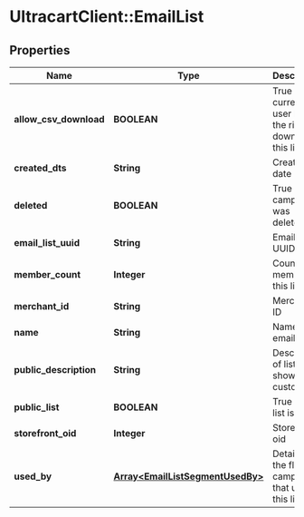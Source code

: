 # UltracartClient::EmailList

## Properties
Name | Type | Description | Notes
------------ | ------------- | ------------- | -------------
**allow_csv_download** | **BOOLEAN** | True if the current user has the rights to download this list. | [optional] 
**created_dts** | **String** | Created date | [optional] 
**deleted** | **BOOLEAN** | True if this campaign was deleted | [optional] 
**email_list_uuid** | **String** | Email list UUID | [optional] 
**member_count** | **Integer** | Count of members in this list | [optional] 
**merchant_id** | **String** | Merchant ID | [optional] 
**name** | **String** | Name of email list | [optional] 
**public_description** | **String** | Description of list shown to customer. | [optional] 
**public_list** | **BOOLEAN** | True if this list is public | [optional] 
**storefront_oid** | **Integer** | Storefront oid | [optional] 
**used_by** | [**Array&lt;EmailListSegmentUsedBy&gt;**](EmailListSegmentUsedBy.md) | Details on the flows or campaigns that use this list. | [optional] 



